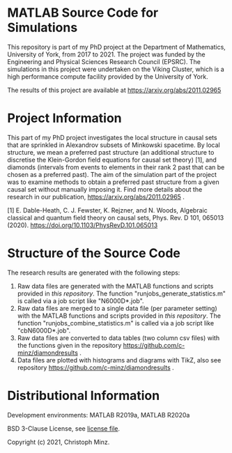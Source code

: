 MATLAB Source Code for Simulations
==================================

This repository is part of my PhD project at the Department of Mathematics, University of York, from 2017 to 2021. The project was funded by the Engineering and Physical Sciences Research Council (EPSRC). The simulations in this project were undertaken on the Viking Cluster, which is a high performance compute facility provided by the University of York.

The results of this project are available at https://arxiv.org/abs/2011.02965

Project Information
===================

This part of my PhD project investigates the local structure in causal sets that are sprinkled in Alexandrov subsets of Minkowski spacetime. By local structure, we mean a preferred past structure (an additional structure to discretise the Klein-Gordon field equations for causal set theory) [1], and diamonds (intervals from events to elements in their rank 2 past that can be chosen as a preferred past). The aim of the simulation part of the project was to examine methods to obtain a preferred past structure from a given causal set without manually imposing it. Find more details about the research in our publication, https://arxiv.org/abs/2011.02965 .

[1] E. Dable-Heath, C. J. Fewster, K. Rejzner, and N. Woods, Algebraic classical and quantum field theory on causal sets, Phys. Rev. D 101, 065013 (2020). https://doi.org/10.1103/PhysRevD.101.065013

Structure of the Source Code
============================

The research results are generated with the following steps:
1. Raw data files are generated with the MATLAB functions and scripts provided in _this repository_. The function "runjobs\_generate\_statistics.m" is called via a job script like "N6000D*.job".
2. Raw data files are merged to a single data file (per parameter setting) with the MATLAB functions and scripts provided in _this repository_. The function "runjobs\_combine\_statistics.m" is called via a job script like "cbN6000D*.job".
3. Raw data files are converted to data tables (two column csv files) with the functions given in the repository https://github.com/c-minz/diamondresults .
4. Data files are plotted with histograms and diagrams with TikZ, also see repository https://github.com/c-minz/diamondresults .

Distributional Information
==========================

Development environments: MATLAB R2019a, MATLAB R2020a

BSD 3-Clause License, see [license file](LICENSE.md).

Copyright (c) 2021, Christoph Minz.